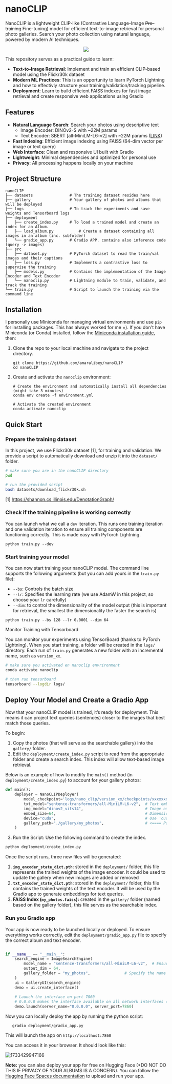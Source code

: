 # nanoCLIP

NanoCLIP is a lightweight CLIP-like (Contrastive Language-Image ~~Pre-training~~ Fine-tuning) model for efficient text-to-image retrieval for personal photo galleries. Search your photo collection using natural language, powered by modern AI techniques.
<p align=center>
    <img src="image/README/1733527429592.gif"/>
</p>
This repository serves as a practical guide to learn:

- **Text-to-Image Retrieval**: Implement and train an efficient CLIP-based model using the Flickr30k dataset
- **Modern ML Practices**: This is an opportunity to learn PyTorch Lightning and how to effectivly structure your training/validation/tracking pipeline.
- **Deployment**: Learn to build efficient FAISS indexes for fast image retrieval and create responsive web applications using Gradio

## Features

- **Natural Language Search**: Search your photos using descriptive text
  - Image Encoder: DINOv2-S with ~22M params
  - Text Encoder: SBERT [all-MiniLM-L6-v2] with ~22M params ([LINK](https://www.sbert.net/docs/sentence_transformer/pretrained_models.html))
- **Fast Indexing**: Efficient image indexing using FAISS (64-dim vector per image or text query)
- **Web Interface**: Clean and responsive UI built with Gradio
- **Lightweight**: Minimal dependencies and optimized for personal use
- **Privacy**: All processing happens locally on your machine

## Project Structure

```
nanoCLIP
├── datasets          		# The training dataset resides here
├── gallery           		# Your gallery of photos and albums that will be deployed
├── logs              		# To track the experiments and save weights and Tensorboard logs
├── deployment
│   ├── create_index.py    	# To load a trained model and create an index for an Album.
│   ├── load_album.py       	# Create a dataset containing all images in an album (inc. subfolder)
│   └── gradio_app.py   	# Gradio APP. contains also inference code (query -> images)
├── src
│   ├── dataset.py    		# PyTorch dataset to read the train/val images and their captions
│   ├── loss.py       		# Implements a contrastive loss to supervise the training
│   ├── models.py     		# Contains the implementation of the Image Encoder and Text Encoder
│   └── nanoclip.py   		# Lightning module to train, validate, and track the training
└── train.py          		# Script to launch the training via the command line
```

## Installation

I personally use Miniconda for managing virtual environments and use `pip` for installing packages. This has always worked for me =). If you don't have Miniconda (or Conda) installed, follow the [Miniconda installation guide](https://docs.anaconda.com/miniconda/install/), then:

1. Clone the repo to your local machine and navigate to the project directory.

   ```
   git clone https://github.com/amaralibey/nanoCLIP
   cd nanoCLIP
   ```
2. Create and activate the `nanoclip` environment:

   ```
   # Create the environment and automatically install all dependencies (might take 3 minutes)
   conda env create -f environment.yml

   # Activate the created environment
   conda activate nanoclip
   ```

## Quick Start

### Prepare the training dataset

In this project, we use Flickr30k dataset [1], for training and validation. We provide a script to automatically download and unzip it into the `dataset/` folder.

```bash
# make sure you are in the nanoCLIP directory
pwd

# run the provided script
bash datasets/download_flickr30k.sh
```

[1] https://shannon.cs.illinois.edu/DenotationGraph/

### Check if the training pipeline is working correctly

You can launch what we call a `dev` iteration. This runs one training iteration and one validation iteration to ensure all training components are functioning correctly. This is made easy with PyTorch Lightning.

```
python train.py --dev
```

### Start training your model

You can now start training your nanoCLIP model. The command line supports the following arguments (but you can add yours in the `train.py` file):

- `--bs`: 	Controls the batch size
- `--lr`: 	Specifies the learning rate (we use AdamW in this project, so choose your `lr` carefully)
- `--dim`: 	to control the dimensionality of the model output (this is important for retrieval, the smallest the dimensionality the faster the search is)

```
python train.py --bs 128 --lr 0.0001 --dim 64
```

Monitor Training with Tensorboard

You can monitor your experiments using TensorBoard (thanks to PyTorch Lightning). When you start training, a folder will be created in the `logs/` directory. Each run of `train.py` generates a new folder with an incremental name, such as `version_xx`.

```bash
# make sure you activated en nanoclip envrironment
conda activate nanoclip

# then run tensorboard
tensorboard --logdir logs/
```

## Deploy Your Model and Create a Gradio App

Now that your nanoCLIP model is trained, it’s ready for deployment. This means it can project text queries (sentences) closer to the images that best match those queries.

To begin:

1. Copy the photos (that will serve as the searchable gallery) into the `gallery/` folder.
2. Edit the `deployment/create_index.py` script to read from the appropriate folder and create a search index. This index will allow text-based image retrieval.

Below is an example of how to modify the `main()` method (in `deployment/create_index.py`) to account for your gallery photos:

```python
def main():
    deployer = NanoCLIPDeployer(
        model_checkpoint='logs/nano_clip/version_xx/checkpoints/xxxxxxx.ckpt',  # IMPORTANT: Use the checkpoint of the best model you trained
        txt_model="sentence-transformers/all-MiniLM-L6-v2",  # Text embedding model architecture
        img_model="dinov2_vits14",                           # Image embedding model
        embed_size=64,                                       # Dimensionality of embeddings
        device="cuda",                                       # Use 'cuda' for GPU or 'cpu' if a GPU is unavailable
        gallery_path="./gallery/my_photos",                  # <==== Path to your photo gallery
    )
```

3. Run the Script: Use the following command to create the index.

```python
python deployment/create_index.py
```

Once the script runs, three new files will be generated:

1. **`img_encoder_state_dict.pth`**: stored in the `deployment/` folder, this file represents the trained weights of the image encoder. It could be used to update the gallery when new images are added or removed
2. **`txt_encoder_state_dict.pth`**: stored in the `deployment/` folder, this file contains the trained weights of the text encoder. It will be used by the Gradio app to generate embeddings for text queries.
3. **FAISS Index (`my_photos.faiss`):** created in the `gallery/` folder (named based on the gallery folder), this file serves as the searchable index.

### Run you Gradio app

Your app is now ready to be launched locally or deployed. To ensure everything works correctly, edit the `deployment/gradio_app.py` file to specify the correct album and text encoder.

```python

if __name__ == "__main__":
    search_engine = ImageSearchEngine(
        model_name = "sentence-transformers/all-MiniLM-L6-v2",  # Ensure this matches the architecture of the text encoder (txt_encoder_state_dict.pth)
        output_dim = 64,
        gallery_folder = "my_photos", 				# Specify the name of your album or gallery folder (also the same name as the index, e.g. my_photos.faiss)
    )
    ui = GalleryUI(search_engine)
    demo = ui.create_interface()
  
    # Launch the interface on port 7860
    # 0.0.0.0 makes the interface available on all network interfaces (through wifi or LAN for example)
    demo.launch(server_name="0.0.0.0", server_port=7860)
```

 Now you can locally deploy the app by running the python script:

```
   gradio deployment/gradio_app.py
```

This will launch the app on `http://localhost:7860`

You can access it in your browser. It should look like this:

   ![1733429947166](image/README/1733429947166.png)

**Note:** you can also deploy your app for free on Hugging Face (*DO NOT DO THIS  IF PRIVACY OF YOUR ALBUMS IS  A CONCERN). You can follow the [Hugging Face Spaces documentation](https://huggingface.co/docs/hub/en/spaces-overview) to upload and run your app.
